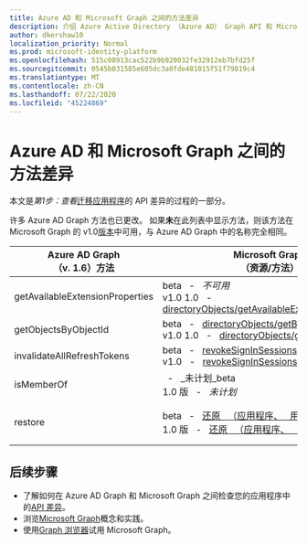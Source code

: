 ```yaml
---
title: Azure AD 和 Microsoft Graph 之间的方法差异
description: 介绍 Azure Active Directory （Azure AD） Graph API 和 Microsoft Graph API （REST）之间的方法差异。
author: dkershaw10
localization_priority: Normal
ms.prod: microsoft-identity-platform
ms.openlocfilehash: 515c08913cac522b9b920032fe32912eb7bfd25f
ms.sourcegitcommit: 0545b031585e605dc3a0fde481015f51f79819c4
ms.translationtype: MT
ms.contentlocale: zh-CN
ms.lasthandoff: 07/22/2020
ms.locfileid: "45224869"
---
```

# <a name="method-differences-between-azure-ad-and-microsoft-graph"></a>Azure AD 和 Microsoft Graph 之间的方法差异

本文是*第1步：查看*[迁移应用程序](migrate-azure-ad-graph-planning-checklist.md)的 API 差异的过程的一部分。

许多 Azure AD Graph 方法也已更改。  如果**未**在此列表中显示方法，则该方法在 Microsoft Graph 的 v1.0[版本](/graph/api/overview?view=graph-rest-1.0)中可用，与 Azure AD Graph 中的名称完全相同。

|Azure AD Graph <br>（v. 1.6）方法 |Microsoft Graph<br>（资源/方法）|备注|
|---|---|---|
| getAvailableExtensionProperties | beta &nbsp; - &nbsp; _不可用_ <br> v1.0 1.0 &nbsp; - &nbsp; [directoryObjects/getAvailableExtensionProperties](/graph/api/directoryobject-getavailableextensionproperties?view=graph-rest-1.0) |  |
| getObjectsByObjectId | beta &nbsp; - &nbsp; [directoryObjects/getByIds](/graph/api/directoryobject-getbyids?view=graph-rest-beta) <br> v1.0 1.0 &nbsp; - &nbsp; [directoryObjects/getByIds](/graph/api/directoryobject-getbyids?view=graph-rest-1.0) | |
| invalidateAllRefreshTokens | beta &nbsp; - &nbsp; [revokeSignInSessions](/graph/api/user-revokesigninsessions?view=graph-rest-beta) <br> v1.0 &nbsp; - &nbsp; [revokeSignInSessions](/graph/api/user-revokesigninsessions?view=graph-rest-1.0) | |
| isMemberOf | &nbsp; - &nbsp; _未计划_beta <br> 1.0 版 &nbsp; - &nbsp; _未计划_ | 请改用 checkMemberGroups。 |
| restore | beta &nbsp; - &nbsp; [还原 &nbsp; （应用程序、 &nbsp; 用户 &nbsp; 和 &nbsp; 组）](/graph/api/directory-deleteditems-restore?view=graph-rest-beta)<br> 1.0 版 &nbsp; - &nbsp; [还原 &nbsp; （应用程序、 &nbsp; 用户 &nbsp; 和 &nbsp; 组）](/graph/api/directory-deleteditems-restore?view=graph-rest-1.0) | 您还可以查看已删除的应用程序、用户和组，并永久删除它们。 |

## <a name="next-steps"></a>后续步骤

- 了解如何在 Azure AD Graph 和 Microsoft Graph 之间检查您的应用程序中的[API 差异](migrate-azure-ad-graph-audit-api-use.md)。
- 浏览[Microsoft Graph](/graph/overview)概念和实践。
- 使用[Graph 浏览器](https://aka.ms/ge)试用 Microsoft Graph。
